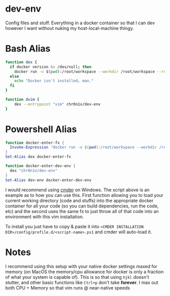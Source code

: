 dev-env
=========

Config files and stuff. Everything in a docker container so that I can dev however I want without nuking my host-local-machine thingy.

# Bash Alias

```bash
function dex {
  if docker version &> /dev/null; then
    docker run -v $(pwd):/root/workspace --workdir /root/workspace --rm -ti "$@"
  else
    echo "Docker isn't installed, man."
  fi
}

function dvim {
    dex --entrypoint "vim" chr0n1x/dev-env
}
```

# Powershell Alias

```powershell
function docker-enter-fx {
  Invoke-Expression "docker run -v $(pwd):/root/workspace --workdir /root/workspace --rm -ti $args"
}
Set-Alias dex docker-enter-fx

function docker-enter-dev-env {
  dex "chr0n1x/dev-env"
}
Set-Alias dev-env docker-enter-dev-env
```

I would recommend using [cmder](https://github.com/cmderdev/cmder) on Windows.
The script above is an example as to how you can use this. First function allowing you to load your current working directory (code and stuffs) into the appropriate docker container for all your code (so you can build dependencies, run the code, etc) and the second uses the same fx to just throw all of that code into an environment with this vim installation.

To install you just have to copy & paste it into `<CMDER INSTALLATION DIR>/config/profile.d/<script-name>.ps1` and cmder will auto-load it.

# Notes

I recommend using this setup with your native docker settings maxed for memory (on MacOS the memory/cpu allowance for docker is only a fraction of what your system is capable of). This is so that using `hjkl` doesn't stutter, and other basic functions like `Ctrl+p` don't take **forever**. I max out both CPU + Memory so that vim runs @ near-native speeds
